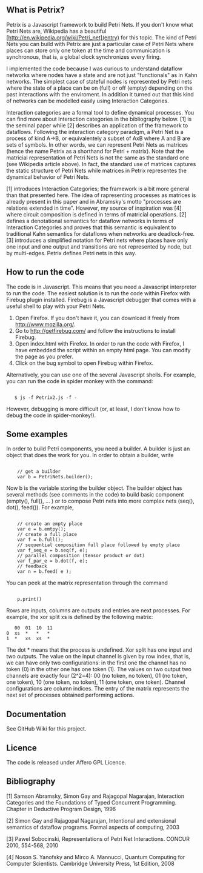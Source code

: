 ## What is Petrix?

Petrix is a Javascript framework to build Petri Nets. If you don't know what Petri Nets are, Wikipedia has a beautiful [http://en.wikipedia.org/wiki/Petri_net](entry) for this topic.
The kind of Petri Nets you can build with Petrix are just a particular case of Petri Nets where places can store only one token at the time and communication is synchronous, that is, a global clock synchronizes every firing.

I implemented the code because I was curious to understand dataflow networks where nodes have a state and are not just "functionals" as in Kahn networks. The simplest case of stateful nodes is represented by Petri nets where the state of a place can be on (full) or off (empty) depending on the past interactions with the enviroment. In addition it turned out that this kind of networks can be modelled easily using Interaction Categories.

Interaction categories are a formal tool to define dynamical processes. You can find more about Interaction categories in the bibliography below. [1] is the seminal paper while [2] describes an application of the framework to dataflows. 
Following the interaction category paradigm, a Petri Net is a process of kind A->B, or equivalentely a subset of AxB where A and B are sets of symbols. In other words, we can represent Petri Nets as matrices (hence the name Petrix as a shorthand for Petri + matrix). Note that the matricial representation of Petri Nets is not the same as the standard one (see Wikipedia article above). In fact, the standard use of matrices captures the static structure of Petri Nets while matrices in Petrix representes the dynamical behavior of Petri Nets.

[1] introduces Interaction Categories; the framework is a bit more general than that presented here. The idea of rapresenting processes as matrices is already present in this paper and in Abramsky's motto "processes are relations extended in time". However, my source of inspiration was [4] where circuit composition is defined in terms of matricial operations.
[2] defines a denotational semantics for dataflow networks in terms of Interaction Categories and proves that this semantic is equivalent to traditional Kahn semantics for dataflows when networks are deadlock-free.
[3] introduces a simplified notation for Petri nets where places have only one input and one output and transitions are not represented by node, but by multi-edges. Petrix defines Petri nets in this way.

## How to run the code

The code is in Javascript. This means that you need a Javascript interpreter to run the code.
The easiest solution is to run the code within Firefox with Firebug plugin installed.
Firebug is a Javascript debugger that comes with a useful shell to play with your Petri Nets.

1. Open Firefox. If you don't have it, you can download it freely from http://www.mozilla.org/.
2. Go to http://getfirebug.com/ and follow the instructions to install Firebug.
3. Open index.html with Firefox. In order to run the code with Firefox, I have embedded the script within an empty html page. You can modify the page as you prefer.
4. Click on the bug symbol to open Firebug within Firefox.

Alternatively, you can use one of the several Javascript shells. For example, you can run the code in spider monkey with the command:

<pre><code>
   $ js -f Petrix2.js -f -
</code></pre>
	
	
However, debugging is more difficult (or, at least, I don't know how to debug the code in spider-monkey!).	

## Some examples

In order to build Petri components, you need a builder. A builder is just an object that does the work for you. In order to obtain a builder, write

<pre><code>
   	// get a builder
	var b = PetriNets.builder();
</code></pre>
	
	
Now b is the variable storing the builder object. The builder object has several methods (see comments in the code) to build basic component (empty(), full(), ... ) or to compose Petri nets into more complex nets (seq(), dot(), feed()). For example,

<pre><code>
	// create an empty place
	var e = b.emtpy();
	// create a full place
	var f = b.full();
	// sequential composition full place followed by empty place
	var f_seq_e = b.seq(f, e);
	// parallel composition (tensor product or dot)
	var f_par_e = b.dot(f, e);
	// feedback
	var n = b.feed( e );
</code></pre>	


You can peek at the matrix representation through the command

<pre><code>
    p.print()
</code></pre>

Rows are inputs, columns are outputs and entries are next processes. For example, the xor split xs is defined by the following matrix:

       00  01  10  11
    0  xs  *   *   *
    1  *   xs  xs  *

The dot * means that the process is undefined. Xor split has one input and two outputs. The value on the input channel is given by row index, that is, we can have only two configurations: in the first one the channel has no token (0) in the other one has one token (1). The values on two output two channels are exactly four (2^2=4): 00 (no token, no token), 01 (no token, one token), 10 (one token, no token), 11 (one token, one token). Channel configurations are column indices. The entry of the matrix represents the next set of processes obtained performing actions.

## Documentation

See GitHub Wiki for this project.

## Licence

The code is released under Affero GPL Licence.

## Bibliography

[1] Samson Abramsky, Simon Gay and Rajagopal Nagarajan,
Interaction Categories and the Foundations of Typed Concurrent Programming.
Chapter in Deductive Program Design,
1996

[2] Simon Gay and Rajagopal Nagarajan,
Intentional and extensional semantics of dataflow programs.
Formal aspects of computing,
2003

[3] Pawel Sobocinski, 
Representations of Petri Net Interactions. 
CONCUR 2010, 554-568, 
2010

[4] Noson S. Yanofsky and Mirco A. Mannucci,
Quantum Computing for Computer Scientists.
Cambridge University Press,
1st Edition,
2008